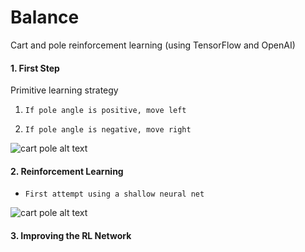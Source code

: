 # Balance
Cart and pole reinforcement learning (using TensorFlow and OpenAI)


#### 1. First Step

Primitive learning strategy

1. ```If pole angle is positive, move left```

2. ```If pole angle is negative, move right```

![cart pole alt text](https://github.com/lukexyz/Balance-RL/blob/master/img/001_left-right.gif?raw=true)

#### 2. Reinforcement Learning
* ```First attempt using a shallow neural net```

![cart pole alt text](https://github.com/lukexyz/Balance-RL/blob/master/img/002_very_shallow_network.gif?raw=true)

#### 3. Improving the RL Network
